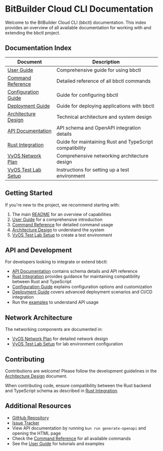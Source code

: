# BitBuilder Cloud CLI Documentation

Welcome to the BitBuilder Cloud CLI (bbctl) documentation. This index provides an overview of all available documentation for working with and extending the bbctl project.

## Documentation Index

| Document | Description |
|--------------------------------|----------------------------------------|
| [User Guide] | Comprehensive guide for using bbctl |
| [Command Reference] | Detailed reference of all bbctl commands |
| [Configuration Guide] | Guide for configuring bbctl |
| [Deployment Guide] | Guide for deploying applications with bbctl |
| [Architecture Design] | Technical architecture and system design |
| [API Documentation] | API schema and OpenAPI integration details |
| [Rust Integration] | Guide for maintaining Rust and TypeScript compatibility |
| [VyOS Network Plan] | Comprehensive networking architecture design |
| [VyOS Test Lab Setup] | Instructions for setting up a test environment |

[User Guide]: user-guide.md
[Command Reference]: command-reference.md
[Configuration Guide]: configuration-guide.md
[Deployment Guide]: deployment-guide.md
[Architecture Design]: ARCHITECTURE_DESIGN.md
[API Documentation]: api-readme.md
[Rust Integration]: rust-integration.md
[VyOS Network Plan]: vyos-network-plan.md
[VyOS Test Lab Setup]: vyos-test-lab-setup.md

## Getting Started

If you're new to the project, we recommend starting with:

1.  The main [README] for an overview of capabilities
2.  [User Guide] for a comprehensive introduction
3.  [Command Reference] for detailed command usage
4.  [Architecture Design] to understand the system
5.  [VyOS Test Lab Setup] to create a test environment

[README]: ../README.md
[User Guide]: user-guide.md
[Command Reference]: command-reference.md
[Architecture Design]: ARCHITECTURE_DESIGN.md
[VyOS Test Lab Setup]: vyos-test-lab-setup.md

## API and Development

For developers looking to integrate or extend bbctl:

-   [API Documentation] contains schema details and API reference
-   [Rust Integration] provides guidance for maintaining compatibility between Rust and TypeScript
-   [Configuration Guide] explains configuration options and customization
-   [Deployment Guide] covers advanced deployment scenarios and CI/CD integration
-   Run the [examples] to understand API usage

[API Documentation]: api-readme.md
[Rust Integration]: rust-integration.md
[Configuration Guide]: configuration-guide.md
[Deployment Guide]: deployment-guide.md
[examples]: ../examples/

## Network Architecture

The networking components are documented in:

-   [VyOS Network Plan] for detailed network design
-   [VyOS Test Lab Setup] for lab environment configuration

[VyOS Network Plan]: vyos-network-plan.md
[VyOS Test Lab Setup]: vyos-test-lab-setup.md

## Contributing

Contributions are welcome! Please follow the development guidelines in the [Architecture Design][1] document.

[1]: ARCHITECTURE_DESIGN.md#development-guidelines

When contributing code, ensure compatibility between the Rust backend and TypeScript schema as described in [Rust Integration].

[Rust Integration]: rust-integration.md

## Additional Resources

-   [GitHub Repository]
-   [Issue Tracker]
-   View API documentation by running `bun run generate-openapi` and opening the HTML page
-   Check the [Command Reference] for all available commands
-   See the [User Guide] for tutorials and examples

[GitHub Repository]: https://github.com/bitbuilder-io/bbctl
[Issue Tracker]: https://github.com/bitbuilder-io/bbctl/issues
[Command Reference]: command-reference.md
[User Guide]: user-guide.md

